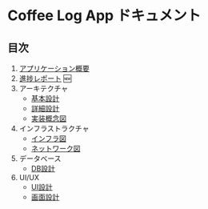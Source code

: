 # Coffee Log App ドキュメント

## 目次

1. [アプリケーション概要](./アプリケーション概要.md)
2. [進捗レポート](./進捗レポート.md) 🆕
3. アーキテクチャ
   - [基本設計](./アーキテクチャ/基本設計.md)
   - [詳細設計](./アーキテクチャ/詳細設計.md)
   - [実装概念図](./アーキテクチャ/実装概念図.md)
4. インフラストラクチャ
   - [インフラ図](./インフラ/インフラ図.md)
   - [ネットワーク図](./インフラ/ネットワーク図.md)
5. データベース
   - [DB設計](./データベース/DB設計.md)
6. UI/UX
   - [UI設計](./UI/UI設計.md)
   - [画面設計](./UI/画面設計.md) 